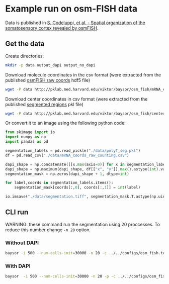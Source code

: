 # Example run on osm-FISH data

Data is published in [S. Codeluppi, et al. - Spatial organization of the somatosensory cortex revealed by osmFISH](https://doi.org/10.1038/s41592-018-0175-z).

## Get the data

Create directories:

```bash
mkdir -p data output_dapi output_no_dapi
```

Download molecule coordinates in the csv format (were extracted from the published [osmFISH raw coords](https://storage.googleapis.com/linnarsson-lab-www-blobs/blobs/osmFISH/data/mRNA_coords_raw_counting.hdf5) hdf5 file)

```bash
wget -P data http://pklab.med.harvard.edu/viktor/baysor/osm_fish/mRNA_coords_raw_counting.csv
```

Download center coordinates in csv format (were extracted from the published [segmented regions](https://storage.googleapis.com/linnarsson-lab-www-blobs/blobs/osmFISH/data/polyT_seg.pkl) pkl file)

```bash
wget -P data http://pklab.med.harvard.edu/viktor/baysor/osm_fish/centers_from_segmentation.csv
```

Or convert it to an image using the following python code:

```python
from skimage import io
import numpy as np
import pandas as pd

segmentation_labels = pd.read_pickle("./data/polyT_seg.pkl")
df = pd.read_csv("./data/mRNA_coords_raw_counting.csv")

dapi_shape = np.concatenate([[x.max(axis=0)] for x in segmentation_labels.values()]).max(axis=0)
dapi_shape = np.maximum(dapi_shape, df[["x", "y"]].max().astype(int).values)
segmentation_mask = np.zeros(dapi_shape + 1, dtype=int)

for label,coords in segmentation_labels.items():
    segmentation_mask[coords[:,0], coords[:,1]] = int(label)

io.imsave("./data/segmentation.tiff", segmentation_mask.T.astype(np.uint16))
```

## CLI run

WARNING: these command run the segmentation using 20 proccesses. To reduce this number change `-n 20` option.

### Without DAPI

```bash
baysor -i 500 --num-cells-init=30000 -n 20 -c ../../configs/osm_fish.toml -p -o ./output_no_dapi ./data/mRNA_coords_raw_counting.csv
```

### With DAPI

```bash
baysor  -i 500 --num-cells-init=30000 -n 20 -p -c ../../configs/osm_fish.toml -o ./output_dapi -p ./data/mRNA_coords_raw_counting.csv ./data/centers_from_segmentation.csv
```